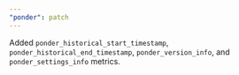 ```yaml
---
"ponder": patch
---
```


Added `ponder_historical_start_timestamp`, `ponder_historical_end_timestamp`, `ponder_version_info`, and `ponder_settings_info` metrics.
